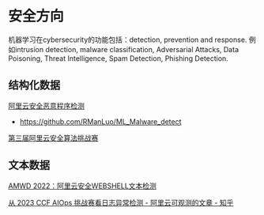 # 安全方向

机器学习在cybersecurity的功能包括：detection, prevention and response. 例如intrusion detection, malware classification, Adversarial Attacks, Data
Poisoning, Threat Intelligence, Spam Detection, Phishing Detection.

## 结构化数据

[阿里云安全恶意程序检测](https://tianchi.aliyun.com/competition/entrance/231694/rankingList?lang=zh-cn)
- https://github.com/RManLuo/ML_Malware_detect


[第三届阿里云安全算法挑战赛](https://tianchi.aliyun.com/competition/entrance/231668/forum)


## 文本数据

[AMWD 2022：阿里云安全WEBSHELL文本检测](https://tianchi.aliyun.com/competition/entrance/532035)


[从 2023 CCF AIOps 挑战赛看日志异常检测 - 阿里云可观测的文章 - 知乎](https://zhuanlan.zhihu.com/p/676238710)
